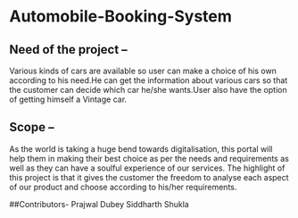 # Automobile-Booking-System

## Need of the project –
Various kinds of cars are available so user can make a choice
of his own according to his need.He can get the information about various cars so that the
customer can decide which car he/she wants.User also have the option of getting himself a Vintage car.

## Scope –
As the world is taking a huge bend towards digitalisation, this
portal will help them in making their best choice as per the needs
and requirements as well as they can have a soulful experience
of our services. The highlight of this project is that it gives the
customer the freedom to analyse each aspect of our product and
choose according to his/her requirements.

##Contributors- 
Prajwal Dubey
Siddharth Shukla
